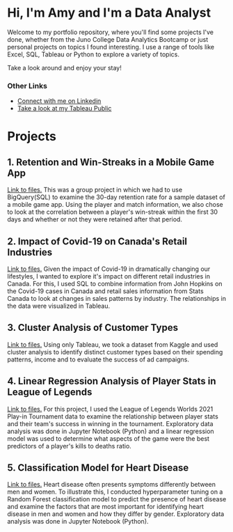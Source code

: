 # Hi, I'm Amy and I'm a Data Analyst
Welcome to my portfolio repository, where you'll find some projects I've done, whether from the Juno College Data Analytics Bootcamp or just personal projects on topics I found interesting. I use a range of tools like Excel, SQL, Tableau or Python to explore a variety of topics. 

Take a look around and enjoy your stay!

### Other Links
- [Connect with me on Linkedin](www.linkedin.com/in/amy-yishan-wong)
- [Take a look at my Tableau Public](https://public.tableau.com/app/profile/amy.wong2810#!/)

# Projects

## 1. Retention and Win-Streaks in a Mobile Game App
[Link to files.](https://github.com/amyw0ng/Portfolio/tree/main/1.%20Retention%20and%20Win-Streaks%20(Mobile%20Game)) This was a group project in which we had to use BigQuery(SQL) to examine the 30-day retention rate for a sample dataset of a mobile game app. Using the player and match information, we also chose to look at the correlation between a player's win-streak within the first 30 days and whether or not they were retained after that period. 

## 2. Impact of Covid-19 on Canada's Retail Industries
[Link to files.](https://github.com/amyw0ng/Portfolio/tree/main/2.%20Impact%20of%20Covid-19%20on%20Retail) Given the impact of Covid-19 in dramatically changing our lifestyles, I wanted to explore it's impact on different retail industries in Canada. For this, I used SQL to combine information from John Hopkins on the Covid-19 cases in Canada and retail sales information from Stats Canada to look at changes in sales patterns by industry. The relationships in the data were visualized in Tableau. 

## 3. Cluster Analysis of Customer Types
[Link to files.]() Using only Tableau, we took a dataset from Kaggle and used cluster analysis to identify distinct customer types based on their spending patterns, income and  to evaluate the success of ad campaigns. 

## 4. Linear Regression Analysis of Player Stats in League of Legends
[Link to files.]() For this project, I used the League of Legends Worlds 2021 Play-in Tournament data to examine the relationship between player stats and their team's success in winning in the tournament. Exploratory data analysis was done in Jupyter Notebook (Python) and a linear regression model was used to determine what aspects of the game were the best predictors of a player's kills to deaths ratio. 

## 5. Classification Model for Heart Disease
[Link to files.]() Heart disease often presents symptoms differently between men and women. To illustrate this, I conducted hyperparameter tuning on a Random Forest classification model to predict the presence of heart disease and examine the factors that are most important for identifying heart disease in men and women and how they differ by gender. Exploratory data analysis was done in Jupyter Notebook (Python). 
